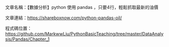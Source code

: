 文章名稱：【數據分析】python 使用 pandas ，只要4行，輕鬆抓取最新的油價

文章連結：https://shareboxnow.com/python-pandas-oil/

程式碼位置：https://github.com/MarkwwLiu/PythonBasicTeaching/tree/master/DataAnalysis/Pandas/Chapter_1
